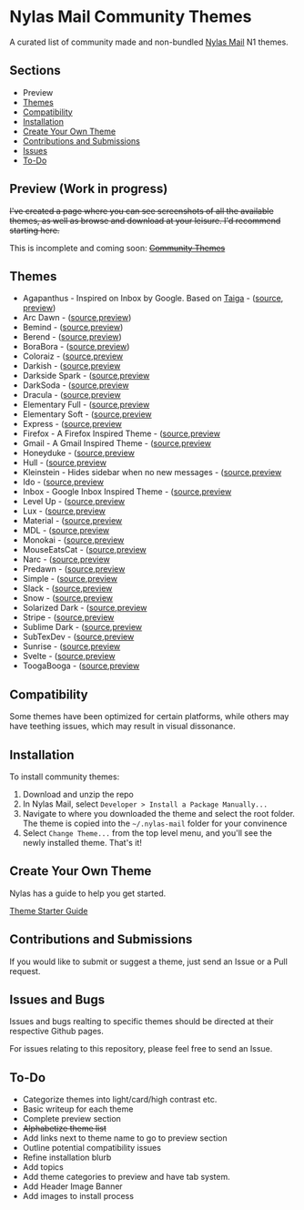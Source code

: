 # Nylas Mail Community Themes
A curated list of community made and non-bundled [Nylas Mail](https://github.com/nylas/nylas-mail) N1 themes.

## Sections
* Preview
* [Themes](https://github.com/Sgouws/nylas-mail-community-themes#themes)
* [Compatibility](https://github.com/Sgouws/nylas-mail-community-themes#compatibility)
* [Installation](https://github.com/Sgouws/nylas-mail-community-themes#installation)
* [Create Your Own Theme](https://github.com/Sgouws/nylas-mail-community-themes#create-your-own-theme)
* [Contributions and Submissions](https://github.com/Sgouws/nylas-mail-community-themes#contributions-and-submissions)
* [Issues](https://github.com/Sgouws/nylas-mail-community-themes#issues)
* [To-Do](https://github.com/Sgouws/nylas-mail-community-themes#to-do)


## Preview (Work in progress)
~~I've created a page where you can see screenshots of all the available themes, as well as browse and download at your leisure. I'd recommend starting here.~~

This is incomplete and coming soon:
~~[Community Themes](https://sgouws.github.io/nylas-mail-community-themes/)~~

## Themes
* Agapanthus - Inspired on Inbox by Google. Based on [Taiga](https://github.com/noahbuscher/N1-Taiga) - ([source](https://github.com/taniadaniela/n1-agapanthus), [preview](https://sgouws.github.io/nylas-mail-community-themes/))
* Arc Dawn - ([source](https://github.com/varlesh/Nylas-Arc-Dark-Theme),[preview](https://sgouws.github.io/nylas-mail-community-themes/))
* Bemind - ([source](https://github.com/bemindinteractive/Bemind-N1-Theme),[preview](https://sgouws.github.io/nylas-mail-community-themes/))
* Berend - ([source](https://github.com/Frique/N1-Berend),[preview](https://sgouws.github.io/nylas-mail-community-themes/))
* BoraBora - ([source](https://github.com/arimai/N1-BoraBora),[preview](https://sgouws.github.io/nylas-mail-community-themes/))
* Coloraiz - ([source](https://github.com/webeproject/Coloraiz-Theme-N1),[preview](https://sgouws.github.io/nylas-mail-community-themes/)
* Darkish - ([source](https://github.com/dyrnade/N1-Darkish),[preview](https://sgouws.github.io/nylas-mail-community-themes/)
* Darkside Spark - ([source](https://github.com/ronilaukkarinen/ui-darkside-spark),[preview](https://sgouws.github.io/nylas-mail-community-themes/)
* DarkSoda  - ([source](https://github.com/adambullmer/N1-theme-DarkSoda),[preview](https://sgouws.github.io/nylas-mail-community-themes/)
* Dracula  - ([source](https://github.com/dracula/nylas-n1),[preview](https://sgouws.github.io/nylas-mail-community-themes/)
* Elementary Full - ([source](https://github.com/edipox/elementary-nylas),[preview](https://sgouws.github.io/nylas-mail-community-themes/)
* Elementary Soft - ([source](https://github.com/edipox/elementary-nylas),[preview](https://sgouws.github.io/nylas-mail-community-themes/)
* Express - ([source](https://github.com/oeaeee/n1-express),[preview](https://sgouws.github.io/nylas-mail-community-themes/)
* Firefox - A Firefox Inspired Theme - ([source](https://github.com/darshandsoni/n1-firefox-theme),[preview](https://sgouws.github.io/nylas-mail-community-themes/)
* Gmail - A Gmail Inspired Theme - ([source](https://github.com/dregitsky/n1-gmail-theme),[preview](https://sgouws.github.io/nylas-mail-community-themes/)
* Honeyduke - ([source](https://github.com/arimai/n1-honeyduke),[preview](https://sgouws.github.io/nylas-mail-community-themes/)
* Hull - ([source](https://github.com/unity/n1-hull),[preview](https://sgouws.github.io/nylas-mail-community-themes/)
* Kleinstein - Hides sidebar when no new messages  - ([source](https://github.com/diklein/Kleinstein),[preview](https://sgouws.github.io/nylas-mail-community-themes/)
* Ido - ([source](https://github.com/edipox/n1-ido),[preview](https://sgouws.github.io/nylas-mail-community-themes/)
* Inbox - Google Inbox Inspired Theme - ([source](https://github.com/himanshu-dixit/Inbox-Theme-For-Nylas-N1),[preview](https://sgouws.github.io/nylas-mail-community-themes/)
* Level Up - ([source](https://github.com/stolinski/level-up-nylas-n1-theme),[preview](https://sgouws.github.io/nylas-mail-community-themes/)
* Lux - ([source](https://github.com/breitigan/Lux-N1-Theme),[preview](https://sgouws.github.io/nylas-mail-community-themes/)
* Material - ([source](https://github.com/jackiehluo/n1-material),[preview](https://sgouws.github.io/nylas-mail-community-themes/)
* MDL - ([source](https://github.com/Rawnly/n1-mdl),[preview](https://sgouws.github.io/nylas-mail-community-themes/)
* Monokai - ([source](https://github.com/dcondrey/n1-monokai),[preview](https://sgouws.github.io/nylas-mail-community-themes/)
* MouseEatsCat - ([source](https://github.com/MouseEatsCat/MouseEatsCat-N1),[preview](https://sgouws.github.io/nylas-mail-community-themes/)
* Narc - ([source](https://github.com/hugolabe/N1-Narc),[preview](https://sgouws.github.io/nylas-mail-community-themes/)
* Predawn - ([source](https://github.com/adambmedia/N1-Predawn),[preview](https://sgouws.github.io/nylas-mail-community-themes/)
* Simple - ([source](https://github.com/rdunk/N1-Simple),[preview](https://sgouws.github.io/nylas-mail-community-themes/)
* Slack - ([source](https://github.com/jodyheavener/N1-Slack),[preview](https://sgouws.github.io/nylas-mail-community-themes/)
* Snow - ([source](https://github.com/Wattenberger/N1-snow-theme),[preview](https://sgouws.github.io/nylas-mail-community-themes/)
* Solarized Dark - ([source](https://github.com/NSHenry/N1-Solarized-Dark),[preview](https://sgouws.github.io/nylas-mail-community-themes/)
* Stripe - ([source](https://github.com/oeaeee/n1-stripe),[preview](https://sgouws.github.io/nylas-mail-community-themes/)
* Sublime Dark - ([source](https://github.com/rishabhkesarwani/Nylas-Sublime-Dark-Theme),[preview](https://sgouws.github.io/nylas-mail-community-themes/)
* SubTexDev - ([source](https://github.com/Shadave/Nylas-N1-Theme---SubTexDev),[preview](https://sgouws.github.io/nylas-mail-community-themes/)
* Sunrise - ([source](https://github.com/jackiehluo/n1-sunrise),[preview](https://sgouws.github.io/nylas-mail-community-themes/)
* Svelte - ([source](https://github.com/zacs/N1-Svelte),[preview](https://sgouws.github.io/nylas-mail-community-themes/)
* ToogaBooga - ([source](https://github.com/brycedorn/N1-ToogaBooga),[preview](https://sgouws.github.io/nylas-mail-community-themes/)

## Compatibility
Some themes have been optimized for certain platforms, while others may have teething issues, which may result in visual dissonance.

## Installation

To install community themes:


1. Download and unzip the repo
2. In Nylas Mail, select `Developer > Install a Package Manually... `
3. Navigate to where you downloaded the theme and select the root folder. The theme is copied into the `~/.nylas-mail` folder for your convinence
5. Select `Change Theme...` from the top level menu, and you'll see the newly installed theme. That's it!

## Create Your Own Theme
Nylas has a guide to help you get started.

[Theme Starter Guide](https://github.com/nylas/nylas-mail-theme-starter)

## Contributions and Submissions
If you would like to submit or suggest a theme, just send an Issue or a Pull request.

## Issues and Bugs
Issues and bugs realting to specific themes should be directed at their respective Github pages.

For issues relating to this repository, please feel free to send an Issue.

## To-Do
* Categorize themes into light/card/high contrast etc.
* Basic writeup for each theme
* Complete preview section
* ~~Alphabetize theme list~~
* Add links next to theme name to go to preview section
* Outline potential compatibility issues
* Refine installation blurb
* Add topics
* Add theme categories to preview and have tab system.
* Add Header Image Banner
* Add images to install process